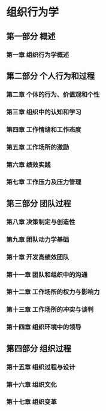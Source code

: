 # 组织行为学

## 第一部分 概述

### 第一章 组织行为学概述

## 第二部分 个人行为和过程

### 第二章 个体的行为、价值观和个性

### 第三章 组织中的认知和学习

### 第四章 工作情绪和工作态度

### 第五章 工作场所的激励

### 第六章 绩效实践

### 第七章 工作压力及压力管理

## 第三部分 团队过程

### 第八章 决策制定与创造性

### 第九章 团队动力学基础

### 第十章 开发高绩效团队

### 第十一章 团队和组织中的沟通

### 第十二章 工作场所的权力与影响力

### 第十三章 工作场所的冲突与谈判

### 第十四章 组织环境中的领导

## 第四部分 组织过程

### 第十五章 组织过程与设计

### 第十六章 组织文化

### 第十七章 组织变革
